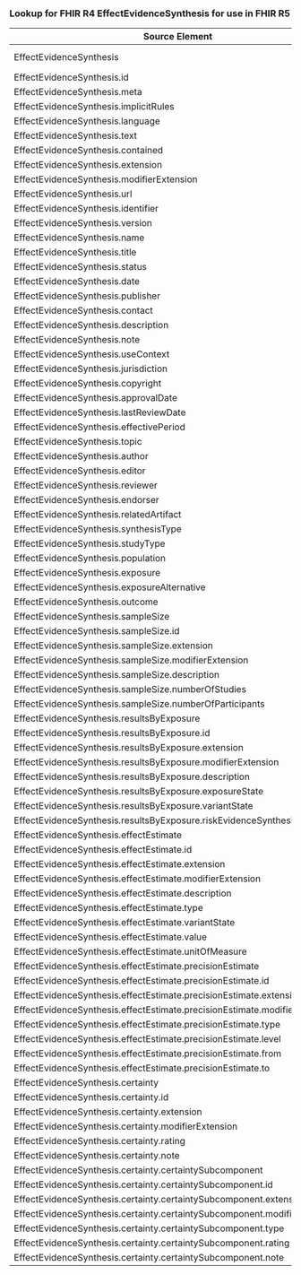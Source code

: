 ### Lookup for FHIR R4 EffectEvidenceSynthesis for use in FHIR R5

| Source Element | Usage | Target |
| -------------- | ----- | ------ |
| EffectEvidenceSynthesis | UseExtension | http://hl7.org/fhir/4.0/StructureDefinition/extension-EffectEvidenceSynthesis |
| EffectEvidenceSynthesis.id | UseExtensionFromAncestor | - |
| EffectEvidenceSynthesis.meta | UseExtensionFromAncestor | - |
| EffectEvidenceSynthesis.implicitRules | UseExtensionFromAncestor | - |
| EffectEvidenceSynthesis.language | UseExtensionFromAncestor | - |
| EffectEvidenceSynthesis.text | UseExtensionFromAncestor | - |
| EffectEvidenceSynthesis.contained | UseExtensionFromAncestor | - |
| EffectEvidenceSynthesis.extension | UseExtensionFromAncestor | - |
| EffectEvidenceSynthesis.modifierExtension | UseExtensionFromAncestor | - |
| EffectEvidenceSynthesis.url | UseExtensionFromAncestor | - |
| EffectEvidenceSynthesis.identifier | UseExtensionFromAncestor | - |
| EffectEvidenceSynthesis.version | UseExtensionFromAncestor | - |
| EffectEvidenceSynthesis.name | UseExtensionFromAncestor | - |
| EffectEvidenceSynthesis.title | UseExtensionFromAncestor | - |
| EffectEvidenceSynthesis.status | UseExtensionFromAncestor | - |
| EffectEvidenceSynthesis.date | UseExtensionFromAncestor | - |
| EffectEvidenceSynthesis.publisher | UseExtensionFromAncestor | - |
| EffectEvidenceSynthesis.contact | UseExtensionFromAncestor | - |
| EffectEvidenceSynthesis.description | UseExtensionFromAncestor | - |
| EffectEvidenceSynthesis.note | UseExtensionFromAncestor | - |
| EffectEvidenceSynthesis.useContext | UseExtensionFromAncestor | - |
| EffectEvidenceSynthesis.jurisdiction | UseExtensionFromAncestor | - |
| EffectEvidenceSynthesis.copyright | UseExtensionFromAncestor | - |
| EffectEvidenceSynthesis.approvalDate | UseExtensionFromAncestor | - |
| EffectEvidenceSynthesis.lastReviewDate | UseExtensionFromAncestor | - |
| EffectEvidenceSynthesis.effectivePeriod | UseExtensionFromAncestor | - |
| EffectEvidenceSynthesis.topic | UseExtensionFromAncestor | - |
| EffectEvidenceSynthesis.author | UseExtensionFromAncestor | - |
| EffectEvidenceSynthesis.editor | UseExtensionFromAncestor | - |
| EffectEvidenceSynthesis.reviewer | UseExtensionFromAncestor | - |
| EffectEvidenceSynthesis.endorser | UseExtensionFromAncestor | - |
| EffectEvidenceSynthesis.relatedArtifact | UseExtensionFromAncestor | - |
| EffectEvidenceSynthesis.synthesisType | UseExtensionFromAncestor | - |
| EffectEvidenceSynthesis.studyType | UseExtensionFromAncestor | - |
| EffectEvidenceSynthesis.population | UseExtensionFromAncestor | - |
| EffectEvidenceSynthesis.exposure | UseExtensionFromAncestor | - |
| EffectEvidenceSynthesis.exposureAlternative | UseExtensionFromAncestor | - |
| EffectEvidenceSynthesis.outcome | UseExtensionFromAncestor | - |
| EffectEvidenceSynthesis.sampleSize | UseExtensionFromAncestor | - |
| EffectEvidenceSynthesis.sampleSize.id | UseExtensionFromAncestor | - |
| EffectEvidenceSynthesis.sampleSize.extension | UseExtensionFromAncestor | - |
| EffectEvidenceSynthesis.sampleSize.modifierExtension | UseExtensionFromAncestor | - |
| EffectEvidenceSynthesis.sampleSize.description | UseExtensionFromAncestor | - |
| EffectEvidenceSynthesis.sampleSize.numberOfStudies | UseExtensionFromAncestor | - |
| EffectEvidenceSynthesis.sampleSize.numberOfParticipants | UseExtensionFromAncestor | - |
| EffectEvidenceSynthesis.resultsByExposure | UseExtensionFromAncestor | - |
| EffectEvidenceSynthesis.resultsByExposure.id | UseExtensionFromAncestor | - |
| EffectEvidenceSynthesis.resultsByExposure.extension | UseExtensionFromAncestor | - |
| EffectEvidenceSynthesis.resultsByExposure.modifierExtension | UseExtensionFromAncestor | - |
| EffectEvidenceSynthesis.resultsByExposure.description | UseExtensionFromAncestor | - |
| EffectEvidenceSynthesis.resultsByExposure.exposureState | UseExtensionFromAncestor | - |
| EffectEvidenceSynthesis.resultsByExposure.variantState | UseExtensionFromAncestor | - |
| EffectEvidenceSynthesis.resultsByExposure.riskEvidenceSynthesis | UseExtensionFromAncestor | - |
| EffectEvidenceSynthesis.effectEstimate | UseExtensionFromAncestor | - |
| EffectEvidenceSynthesis.effectEstimate.id | UseExtensionFromAncestor | - |
| EffectEvidenceSynthesis.effectEstimate.extension | UseExtensionFromAncestor | - |
| EffectEvidenceSynthesis.effectEstimate.modifierExtension | UseExtensionFromAncestor | - |
| EffectEvidenceSynthesis.effectEstimate.description | UseExtensionFromAncestor | - |
| EffectEvidenceSynthesis.effectEstimate.type | UseExtensionFromAncestor | - |
| EffectEvidenceSynthesis.effectEstimate.variantState | UseExtensionFromAncestor | - |
| EffectEvidenceSynthesis.effectEstimate.value | UseExtensionFromAncestor | - |
| EffectEvidenceSynthesis.effectEstimate.unitOfMeasure | UseExtensionFromAncestor | - |
| EffectEvidenceSynthesis.effectEstimate.precisionEstimate | UseExtensionFromAncestor | - |
| EffectEvidenceSynthesis.effectEstimate.precisionEstimate.id | UseExtensionFromAncestor | - |
| EffectEvidenceSynthesis.effectEstimate.precisionEstimate.extension | UseExtensionFromAncestor | - |
| EffectEvidenceSynthesis.effectEstimate.precisionEstimate.modifierExtension | UseExtensionFromAncestor | - |
| EffectEvidenceSynthesis.effectEstimate.precisionEstimate.type | UseExtensionFromAncestor | - |
| EffectEvidenceSynthesis.effectEstimate.precisionEstimate.level | UseExtensionFromAncestor | - |
| EffectEvidenceSynthesis.effectEstimate.precisionEstimate.from | UseExtensionFromAncestor | - |
| EffectEvidenceSynthesis.effectEstimate.precisionEstimate.to | UseExtensionFromAncestor | - |
| EffectEvidenceSynthesis.certainty | UseExtensionFromAncestor | - |
| EffectEvidenceSynthesis.certainty.id | UseExtensionFromAncestor | - |
| EffectEvidenceSynthesis.certainty.extension | UseExtensionFromAncestor | - |
| EffectEvidenceSynthesis.certainty.modifierExtension | UseExtensionFromAncestor | - |
| EffectEvidenceSynthesis.certainty.rating | UseExtensionFromAncestor | - |
| EffectEvidenceSynthesis.certainty.note | UseExtensionFromAncestor | - |
| EffectEvidenceSynthesis.certainty.certaintySubcomponent | UseExtensionFromAncestor | - |
| EffectEvidenceSynthesis.certainty.certaintySubcomponent.id | UseExtensionFromAncestor | - |
| EffectEvidenceSynthesis.certainty.certaintySubcomponent.extension | UseExtensionFromAncestor | - |
| EffectEvidenceSynthesis.certainty.certaintySubcomponent.modifierExtension | UseExtensionFromAncestor | - |
| EffectEvidenceSynthesis.certainty.certaintySubcomponent.type | UseExtensionFromAncestor | - |
| EffectEvidenceSynthesis.certainty.certaintySubcomponent.rating | UseExtensionFromAncestor | - |
| EffectEvidenceSynthesis.certainty.certaintySubcomponent.note | UseExtensionFromAncestor | - |
